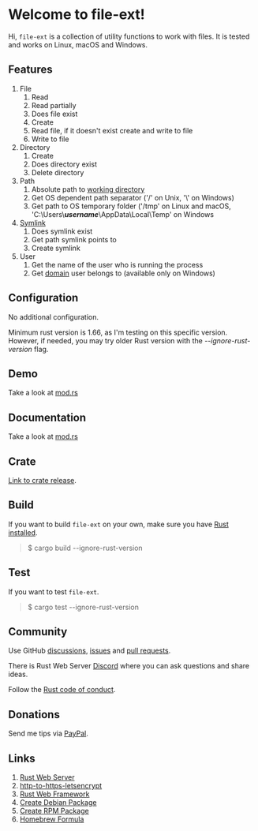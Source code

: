 # Welcome to file-ext!

Hi, `file-ext` is a collection of utility functions to work with files. It is tested and works on Linux, macOS and Windows.

## Features
1. File
    1. Read
    1. Read partially
    1. Does file exist
    1. Create
    1. Read file, if it doesn't exist create and write to file
    1. Write to file
2. Directory
    1. Create
    2. Does directory exist
    3. Delete directory
3. Path
    1. Absolute path to [working directory](https://en.wikipedia.org/wiki/Working_directory)
    2. Get OS dependent path separator ('/' on Unix, '\\' on Windows)
    3. Get path to OS temporary folder ('/tmp' on Linux and macOS, 'C:\\Users\\**_username_**\\AppData\\Local\\Temp' on Windows
4. [Symlink](https://en.wikipedia.org/wiki/Symbolic_link)
    1. Does symlink exist
    2. Get path symlink points to 
    3. Create symlink
5. User
    1. Get the name of the user who is running the process
    2. Get [domain](https://en.wikipedia.org/wiki/Windows_domain) user belongs to (available only on Windows) 

## Configuration
No additional configuration.

Minimum rust version is 1.66, as I'm testing on this specific version. However, if needed, you may try older Rust version with the _--ignore-rust-version_ flag.

## Demo
Take a look at [mod.rs](https://github.com/bohdaq/file-ext/blob/main/src/lib.rs)

## Documentation
Take a look at [mod.rs](https://github.com/bohdaq/file-ext/blob/main/src/lib.rs)

## Crate
[Link to crate release](https://crates.io/crates/file-ext).

## Build
If you want to build `file-ext` on your own, make sure you have [Rust installed](https://www.rust-lang.org/tools/install).

> $ cargo build --ignore-rust-version


## Test
If you want to test `file-ext`.

> $ cargo test --ignore-rust-version


## Community
Use GitHub [discussions](https://github.com/bohdaq/file-ext/discussions), [issues](https://github.com/bohdaq/file-ext/issues) and [pull requests](https://github.com/bohdaq/file-ext/pulls).

There is Rust Web Server [Discord](https://discord.gg/zaErjtr5Dm) where you can ask questions and share ideas.

Follow the [Rust code of conduct](https://www.rust-lang.org/policies/code-of-conduct).

## Donations
Send me tips via [PayPal](https://www.paypal.com/donate/?hosted_button_id=7J69SYZWSP6HJ).

## Links
1. [Rust Web Server](https://github.com/bohdaq/rust-web-server)
1. [http-to-https-letsencrypt](https://github.com/bohdaq/rust-http-to-https-letsencrypt-acme)
1. [Rust Web Framework](https://github.com/bohdaq/rust-web-framework/)
1. [Create Debian Package](https://github.com/bohdaq/rws-create-deb)
1. [Create RPM Package](https://github.com/bohdaq/rws-rpm-builder)
1. [Homebrew Formula](https://github.com/bohdaq/homebrew-rust-tls-server)